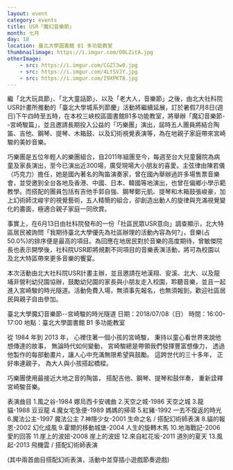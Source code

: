 ```yaml
---
layout: event
category: events
title: USR「魔幻音樂節」
month: 七月
day: 18
location: 臺北大學圖書館 B1 多功能教室
thumbnailimage: https://i.imgur.com/O0LZitA.jpg
otherImage:
    - src: https://i.imgur.com/CGZl3w8.jpg
    - src: https://i.imgur.com/4LtSVJY.jpg
    - src: https://i.imgur.com/I9XPKT8.jpg
---
```


繼「北大玩具節」、「北大童話節」、以及「老大人，音樂節」之後，由北大社科院USR計畫所推動的「臺北大學城系列節慶」活動將繼續延展，訂於暑假7月8日(週日)下午四時至五時，在本校三峽校區圖書館B1多功能教室，將舉辦「魔幻音樂節--宮崎駿篇」，並且邀請長期投入公益的「巧樂團」演出，屆時五人團員將結合陶笛、吉他、鋼琴、提琴、木箱鼓、以及幻術視覺表演等，為在地親子家庭帶來宮崎駿的美妙音樂。

巧樂團是五位年輕人的樂團組合，自2011年組團至今，每週至台大兒童醫院為病童及家長演出，至今已演出近300場，廣受現場大小朋友的喜愛。主弦律由陳若儀（巧克力）擔任，她是國內著名的陶笛演奏家，曾在國內舉辦過許多場售票音樂會，並受邀到全台各地及香港、中國、日本、韓國等地演出，也曾在偏鄉小學示範教學。而搭配的團員包括有吉他手郭自強、鋼琴鄭元凱、提琴和木箱鼓張峻豪，加上幻術師沈峻宇的視覺藝術，五人精簡的組合，卻創造出動人的旋律與充滿視覺變化的畫面，極適合親子家庭一同欣賞。

事實上，在6月13日由社科院發布的一份「社區民眾USR意向」調查顯示，北大特區居民被詢問「我期待臺北大學優先為社區辦理的活動內容為何?」，音樂(占50.0%)的排序便是最高的項目。為回應在地居民對於音樂的高度期待，曾敏傑院長也表示開學後，社科院USR即將規劃不同項目的音樂表演活動，將可為校園以及北大特區帶來更多音樂的饗宴。

本次活動由北大社科院USR計畫主辦，並且邀請在地漢翔、安溪、北大、以及龍埔非營利幼兒園協辦，鼓勵幼兒園的家長與小朋友走入校園，聆聽音樂，並且一起進入宮崎駿的時光隧道。活動免費入場，無須事先報名，也無須報到，歡迎社區居民與親子自由參加。


臺北大學魔幻音樂節--宮崎駿的時光隧道
日期：2018/07/08（日）
時間：16:00-17:00
地點：臺北大學圖書館 B1 多功能教室

從 1984 年到 2013 年，
心裡住著一個小孩的宮崎駿，
秉持以童心看世界來說他想傳達的故事，
無論時代如何變動，
宮崎駿總是帶領我們發揮豐富想像力，
透過他製作的每部動畫片，讓人心中充滿無限希望與鼓勵。
這跨世代的三十多年，
正好串連親子，
為大人與小孩搭起橋樑。

巧樂團使用最接近大地之音的陶笛，
搭配吉他、鋼琴、提琴和鼓伴奏，
重新詮釋宮崎駿音樂。

表演曲目
1.風之谷-1984 娜烏西卡安魂曲
2.天空之城-1986 天空之城
3.龍貓-1988 豆豆龍
4.魔女宅急便-1989 媽媽的掃帚
5.紅豬-1992 一去不復返的時光
6.魔法公主-1997 魔法公主
7.神隱少女-2001 生命之名 / 搭配幻術師表演
8.貓的報恩-2002 幻化成風
9.霍爾的移動城堡-2004 人生的旋轉木馬
10.地海戰記-2006 愛的回答
11.崖上的波妞-2008 崖上的波妞
12.來自紅花坂-2011 道別的夏天
13.風起-2013 飛機雲 / 搭配幻術師表演

(其中兩首曲目搭配幻術表演，活動中並穿插小遊戲節奏遊戲)
